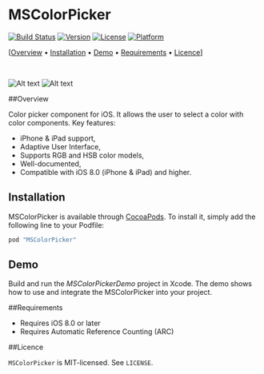MSColorPicker
===============
[![Build Status](https://travis-ci.org/sgl0v/MSColorPicker.svg?branch=master)](https://travis-ci.org/TomThorpe/MSColorPicker) 
[![Version](https://img.shields.io/cocoapods/v/MSColorPicker.svg?style=flat)](http://cocoadocs.org/docsets/MSColorPicker)
[![License](https://img.shields.io/cocoapods/l/MSColorPicker.svg?style=flat)](http://cocoadocs.org/docsets/MSColorPicker)
[![Platform](https://img.shields.io/cocoapods/p/MSColorPicker.svg?style=flat)](http://cocoadocs.org/docsets/MSColorPicker)

[[Overview](#overview) &bull; [Installation](#installation) &bull; [Demo](#demo) &bull; [Requirements](#requirements) &bull; [Licence](#licence)] 

<br>

![Alt text](https://raw.githubusercontent.com/sgl0v/MSColorPicker/master/screenshots/sample_iphone.gif)
![Alt text](https://raw.githubusercontent.com/sgl0v/MSColorPicker/master/screenshots/sample_ipad.gif)

##<a name="overview"></a>Overview

Color picker component for iOS. It allows the user to select a color with color components. Key features:

- iPhone & iPad support,
- Adaptive User Interface,
- Supports RGB and HSB color models,
- Well-documented,
- Compatible with iOS 8.0 (iPhone &amp; iPad) and higher.

## Installation

MSColorPicker is available through [CocoaPods](http://cocoapods.org). To install
it, simply add the following line to your Podfile:

```ruby
pod "MSColorPicker"
```

## Demo

Build and run the <i>MSColorPickerDemo</i> project in Xcode. The demo shows how to use and integrate the MSColorPicker into your project.

##<a name="overview"></a>Requirements

- Requires iOS 8.0 or later
- Requires Automatic Reference Counting (ARC)
 
##<a name="licence"></a>Licence

`MSColorPicker` is MIT-licensed. See `LICENSE`. 